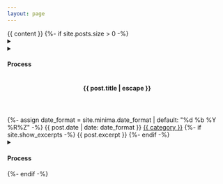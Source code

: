 ```yaml
---
layout: page
---
```

<article class="project">
{{ content }}
{%- if site.posts.size > 0 -%}
<nav class="nav-post">
    <div id="vr"></div>
    <details class="menu-post">
        <summary></summary>
        <ol>
        {% for post in site.categories[page.category] %}
        {% if post.tags contains 'post' %}
            <li>
                <a href="#{{ post.title | escape }}">{{ post.title | escape }}</a>
            </li>
        {% endif %}
        {% endfor %}
        </ol>
    </details>
</nav>
<article class="post">
    <aside>
        <details class="menu-process">
            <summary>
                <h1>Process</h1>
            </summary>
            <ol>
                {% for post in site.categories[page.category] %}
                {% if post.tags contains 'log' %}
                <li>
                {%- assign date_format = site.minima.date_format | default: "%F-%H-%M-%S" -%}
                    <article id="{{ post.date | date: date_format }}" class="log">
                    {%- assign date_format = site.minima.date_format | default: "%d %b %Y %R%Z" -%}
                        <time class="post-meta" datetime="{{ post.date }}">{{ post.date | date: date_format }}</time>
                        <ul>
                            <li>
                            {%- if site.show_excerpts -%}
                            {{ post.excerpt }}
                            {%- endif -%}
                            </li>
                        </ul>
                    </article>
                </li>
                {% endif %}
                {% if post.tags contains 'post' %}
            </ol>
        </details>
    </aside>
    <article>
        <header class="header-post">
            <h1 class="title-post" id="{{ post.title | escape }}">{{ post.title | escape }}</h1>
        </header>
        <section class="content-post">
        {%- assign date_format = site.minima.date_format | default: "%d %b %Y %R%Z" -%}
        <time class="post-meta" datetime="{{ post.date }}">{{ post.date | date: date_format }}</time>
            <a href="{{site.baseurl}}/categories/#{{category|slugize}}">{{ category }}</a>
                {%- if site.show_excerpts -%}
                {{ post.excerpt }}
                {%- endif -%}
        </section>
    </article>
    <aside>
        <details class="menu-process">
            <summary>
                <h1>Process</h1>
            </summary>
            <ol>
            {% endif %}
            {% endfor %}
            </ol>
        </details>
    </aside>
</article>
{%- endif -%}
</article>